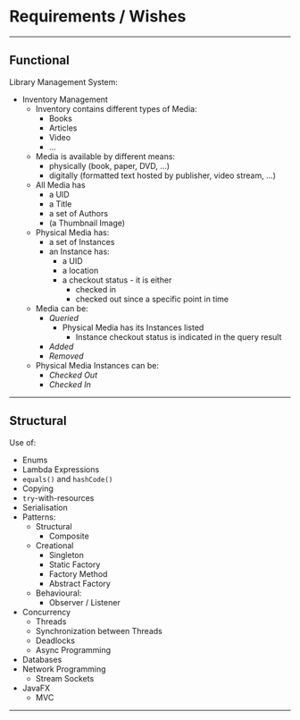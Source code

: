 # Requirements / Wishes

---

## Functional

Library Management System:

- Inventory Management
  - Inventory contains different types of Media:
    - Books
    - Articles
    - Video
    - ...
  - Media is available by different means:
    - physically (book, paper, DVD, ...)
    - digitally (formatted text hosted by publisher, video stream, ...)
  - All Media has
    - a UID
    - a Title
    - a set of Authors
    - (a Thumbnail Image)
  - Physical Media has:
    - a set of Instances
    - an Instance has:
      - a UID
      - a location
      - a checkout status - it is either
        - checked in
        - checked out since a specific point in time
  - Media can be:
    - *Queried*
      - Physical Media has its Instances listed
        - Instance checkout status is indicated in the query result
    - *Added*
    - *Removed*
  - Physical Media Instances can be:
    - *Checked Out*
    - *Checked In*

---

## Structural

Use of:

- Enums
- Lambda Expressions
- `equals()` and `hashCode()`
- Copying
- `try`-with-resources
- Serialisation
- Patterns:
  - Structural
    - Composite
  - Creational
    - Singleton
    - Static Factory
    - Factory Method
    - Abstract Factory
  - Behavioural:
    - Observer / Listener
- Concurrency
  - Threads
  - Synchronization between Threads
  - Deadlocks
  - Async Programming
- Databases
- Network Programming
  - Stream Sockets
- JavaFX
  - MVC

---